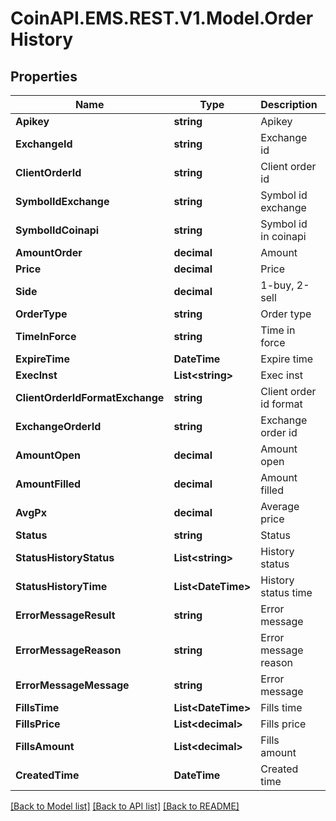 
# CoinAPI.EMS.REST.V1.Model.OrderHistory

## Properties

Name | Type | Description | Notes
------------ | ------------- | ------------- | -------------
**Apikey** | **string** | Apikey | [optional] 
**ExchangeId** | **string** | Exchange id | [optional] 
**ClientOrderId** | **string** | Client order id | [optional] 
**SymbolIdExchange** | **string** | Symbol id exchange | [optional] 
**SymbolIdCoinapi** | **string** | Symbol id in coinapi | [optional] 
**AmountOrder** | **decimal** | Amount | [optional] 
**Price** | **decimal** | Price | [optional] 
**Side** | **decimal** | 1-buy, 2-sell | [optional] 
**OrderType** | **string** | Order type | [optional] 
**TimeInForce** | **string** | Time in force | [optional] 
**ExpireTime** | **DateTime** | Expire time | [optional] 
**ExecInst** | **List&lt;string&gt;** | Exec inst | [optional] 
**ClientOrderIdFormatExchange** | **string** | Client order id format | [optional] 
**ExchangeOrderId** | **string** | Exchange order id | [optional] 
**AmountOpen** | **decimal** | Amount open | [optional] 
**AmountFilled** | **decimal** | Amount filled | [optional] 
**AvgPx** | **decimal** | Average price | [optional] 
**Status** | **string** | Status | [optional] 
**StatusHistoryStatus** | **List&lt;string&gt;** | History status | [optional] 
**StatusHistoryTime** | **List&lt;DateTime&gt;** | History status time | [optional] 
**ErrorMessageResult** | **string** | Error message | [optional] 
**ErrorMessageReason** | **string** | Error message reason | [optional] 
**ErrorMessageMessage** | **string** | Error message | [optional] 
**FillsTime** | **List&lt;DateTime&gt;** | Fills time | [optional] 
**FillsPrice** | **List&lt;decimal&gt;** | Fills price | [optional] 
**FillsAmount** | **List&lt;decimal&gt;** | Fills amount | [optional] 
**CreatedTime** | **DateTime** | Created time | [optional] 

[[Back to Model list]](../README.md#documentation-for-models)
[[Back to API list]](../README.md#documentation-for-api-endpoints)
[[Back to README]](../README.md)

